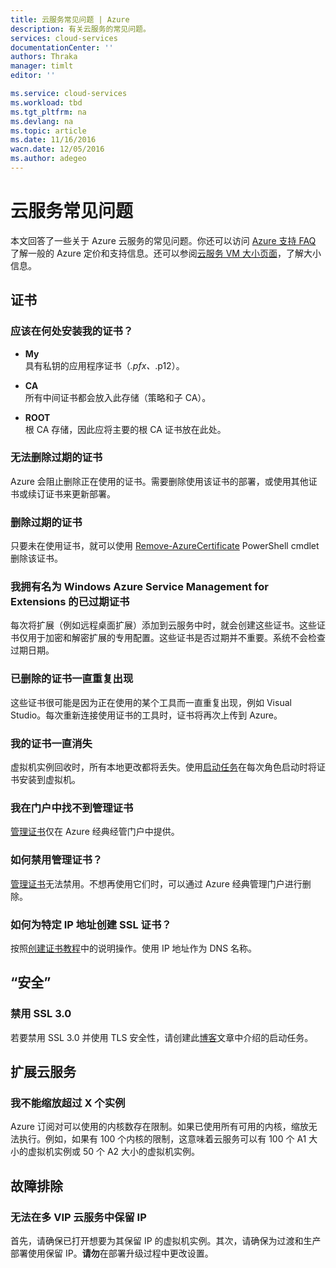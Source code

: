 ```yaml
---
title: 云服务常见问题 | Azure
description: 有关云服务的常见问题。
services: cloud-services
documentationCenter: ''
authors: Thraka
manager: timlt
editor: ''

ms.service: cloud-services
ms.workload: tbd
ms.tgt_pltfrm: na
ms.devlang: na
ms.topic: article
ms.date: 11/16/2016
wacn.date: 12/05/2016
ms.author: adegeo
---
```


# 云服务常见问题
本文回答了一些关于 Azure 云服务的常见问题。你还可以访问 [Azure 支持 FAQ](http://go.microsoft.com/fwlink/?LinkID=185083) 了解一般的 Azure 定价和支持信息。还可以参阅[云服务 VM 大小页面](./cloud-services-sizes-specs.md)，了解大小信息。

## 证书

### 应该在何处安装我的证书？

- **My**  
 具有私钥的应用程序证书（*.pfx、*.p12）。

- **CA**  
所有中间证书都会放入此存储（策略和子 CA）。

- **ROOT**  
根 CA 存储，因此应将主要的根 CA 证书放在此处。

### 无法删除过期的证书

Azure 会阻止删除正在使用的证书。需要删除使用该证书的部署，或使用其他证书或续订证书来更新部署。

### 删除过期的证书

只要未在使用证书，就可以使用 [Remove-AzureCertificate](https://msdn.microsoft.com/zh-cn/library/azure/mt589145.aspx) PowerShell cmdlet 删除该证书。

### 我拥有名为 Windows Azure Service Management for Extensions 的已过期证书

每次将扩展（例如远程桌面扩展）添加到云服务中时，就会创建这些证书。这些证书仅用于加密和解密扩展的专用配置。这些证书是否过期并不重要。系统不会检查过期日期。

### 已删除的证书一直重复出现

这些证书很可能是因为正在使用的某个工具而一直重复出现，例如 Visual Studio。每次重新连接使用证书的工具时，证书将再次上传到 Azure。

### 我的证书一直消失

虚拟机实例回收时，所有本地更改都将丢失。使用[启动任务](./cloud-services-startup-tasks.md)在每次角色启动时将证书安装到虚拟机。

### 我在门户中找不到管理证书

[管理证书](../azure-api-management-certs.md)仅在 Azure 经典经管门户中提供。
### 如何禁用管理证书？

[管理证书](../azure-api-management-certs.md)无法禁用。不想再使用它们时，可以通过 Azure 经典管理门户进行删除。

### 如何为特定 IP 地址创建 SSL 证书？
按照[创建证书教程](./cloud-services-certs-create.md)中的说明操作。使用 IP 地址作为 DNS 名称。

## “安全”
### 禁用 SSL 3.0
若要禁用 SSL 3.0 并使用 TLS 安全性，请创建此[博客](https://azure.microsoft.com/zh-CN/blog/how-to-disable-ssl-3-0-in-azure-websites-roles-and-virtual-machines/)文章中介绍的启动任务。

## 扩展云服务
### 我不能缩放超过 X 个实例
Azure 订阅对可以使用的内核数存在限制。如果已使用所有可用的内核，缩放无法执行。例如，如果有 100 个内核的限制，这意味着云服务可以有 100 个 A1 大小的虚拟机实例或 50 个 A2 大小的虚拟机实例。

## 故障排除

### 无法在多 VIP 云服务中保留 IP

首先，请确保已打开想要为其保留 IP 的虚拟机实例。其次，请确保为过渡和生产部署使用保留 IP。**请勿**在部署升级过程中更改设置。

<!---HONumber=Mooncake_1128_2016-->